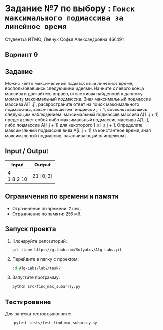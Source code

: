 # Задание №7 по выбору : `Поиск максимального подмассива за линейное время`
Студентка ИТМО,  Левчук Софья Александровна  466491

## Вариант 9

## Задание 
Можно найти максимальный подмассив за линейное время, воспользовавшись следующими идеями. Начните с левого конца массива и двигайтесь вправо, отслеживая найденный к данному моменту максимальный подмассив. Зная максимальный подмассив массива A[1..j], распространите ответ на поиск максимального подмассива, заканчивающегося индексом j + 1, воспользовавшись следующим наблюдением: максимальный подмассив массива A[1..j + 1] представляет собой либо максимальный подмассив массива A[1..j], либо подмассив A[i..j + 1] для некоторого 1 ≤ i ≤ j + 1. Определите максимальный подмассив вида A[i..j + 1] за константное время, зная максимальный подмассив, заканчивающийся индексом j. 

## Input / Output 

| Input          | Output    |
|----------------|-----------|
| 4<br/>1 8 2 10 | 21 [0, 3] |


## Ограничения по времени и памяти

- Ограничение по времени: 2 сек.
- Ограничение по памяти: 256 мб.


## Запуск проекта
1. Клонируйте репозиторий:
   ```bash
   git clone https://github.com/SofyaLev/Alg-Labs.git
   ```
2. Перейдите в папку с проектом:
   ```bash
   cd Alg-Labs/lab2/task7
   ```
3. Запустите программу:
   ```bash
   python src/find_max_subarray.py
   ```


## Тестирование
Для запуска тестов выполните:
```bash
    pytest tests/test_find_max_subarray.py
```